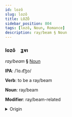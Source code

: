 ```yaml
---
id: lozô
slug: lozô
title: LOZÔ
sidebar_position: 804
tags: [lozô, Noun, Romance]
description: ray/beam § Noun
---
```


### lozô&emsp;<span kind="abugida">ʓⱴı</span>

*ray/beam* **§** [Noun](../../tags/Noun)

**IPA**: /ˈlɑ.d͡ʒo/

**Verb**: to be a ray/beam

**Noun**: ray/beam

**Modifier**: ray/beam-related

<details>
    <summary>Origin</summary>
    Italian raggio /ˈrad.d͡ʒo/<br/>
    <em>Romance Language Family</em>
</details>